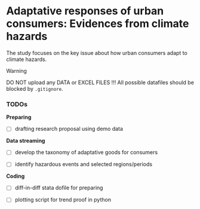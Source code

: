 # Adaptative responses of urban consumers: Evidences from climate hazards

The study focuses on the key issue about how urban consumers adapt to climate hazards.

> [!WARNING]
> DO NOT upload any DATA or EXCEL FILES !!!
> All possible datafiles should be blocked by `.gitignore`. 

### TODOs

**Preparing**

- [ ] drafting research proposal using demo data

**Data streaming**

- [ ] develop the taxonomy of adaptative goods for consumers

- [ ] identify hazardous events and selected regions/periods

**Coding**

- [ ] diff-in-diff stata dofile for preparing

- [ ] plotting script for trend proof in python

